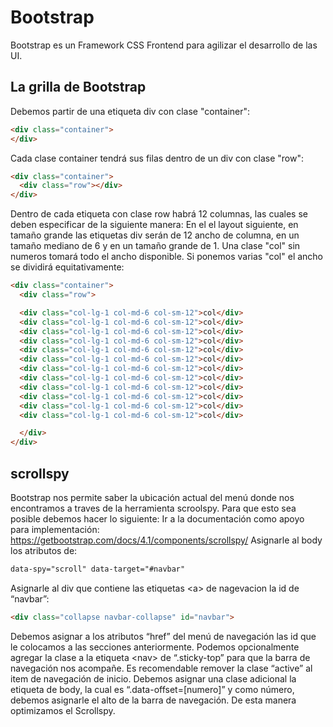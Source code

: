 # Bootstrap

Bootstrap es un Framework CSS Frontend para agilizar el desarrollo de
las UI.



## La grilla de Bootstrap

Debemos partir de una etiqueta div con clase "container":

``` html
<div class="container">
</div>
```

Cada clase container tendrá sus filas dentro de un div con clase "row":

``` html
<div class="container">
  <div class="row"></div>
</div>
```

Dentro de cada etiqueta con clase row habrá 12 columnas, las cuales se
deben especificar de la siguiente manera: En el el layout siguiente, en
tamaño grande las etiquetas div serán de 12 ancho de columna, en un
tamaño mediano de 6 y en un tamaño grande de 1. Una clase "col" sin
numeros tomará todo el ancho disponible. Si ponemos varias "col" el
ancho se dividirá equitativamente:

``` html
<div class="container">
  <div class="row">

  <div class="col-lg-1 col-md-6 col-sm-12">col</div>
  <div class="col-lg-1 col-md-6 col-sm-12">col</div>
  <div class="col-lg-1 col-md-6 col-sm-12">col</div>
  <div class="col-lg-1 col-md-6 col-sm-12">col</div>
  <div class="col-lg-1 col-md-6 col-sm-12">col</div>
  <div class="col-lg-1 col-md-6 col-sm-12">col</div>
  <div class="col-lg-1 col-md-6 col-sm-12">col</div>
  <div class="col-lg-1 col-md-6 col-sm-12">col</div>
  <div class="col-lg-1 col-md-6 col-sm-12">col</div>
  <div class="col-lg-1 col-md-6 col-sm-12">col</div>
  <div class="col-lg-1 col-md-6 col-sm-12">col</div>
  <div class="col-lg-1 col-md-6 col-sm-12">col</div>

  </div>
</div>
```

## scrollspy

Bootstrap nos permite saber la ubicación actual del menú donde nos
encontramos a traves de la herramienta scroolspy. Para que esto sea
posible debemos hacer lo siguiente: Ir a la documentación como apoyo
para implementación:
<https://getbootstrap.com/docs/4.1/components/scrollspy/> Asignarle al
body los atributos de:

``` html
data-spy="scroll" data-target="#navbar"
```

Asignarle al div que contiene las etiquetas \<a\> de nagevacion la id de
“navbar”:

``` html
<div class="collapse navbar-collapse" id="navbar">
```

Debemos asignar a los atributos “href” del menú de navegación las id que
le colocamos a las secciones anteriormente. Podemos opcionalmente
agregar la clase a la etiqueta \<nav\> de “.sticky-top” para que la
barra de navegación nos acompañe. Es recomendable remover la clase
“active” al item de navegación de inicio. Debemos asignar una clase
adicional la etiqueta de body, la cual es “.data-offset=\[numero\]” y
como número, debemos asignarle el alto de la barra de navegación. De
esta manera optimizamos el Scrollspy.
